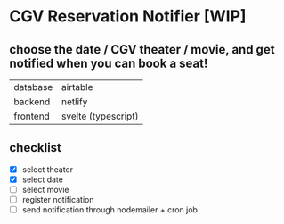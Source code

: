 # CGV Reservation Notifier [WIP]

## choose the date / CGV theater / movie, and get notified when you can book a seat!

|          |                     |
| -------- | ------------------- |
| database | airtable            |
| backend  | netlify             |
| frontend | svelte (typescript) |

## checklist

- [x] select theater
- [x] select date
- [ ] select movie
- [ ] register notification
- [ ] send notification through nodemailer + cron job
